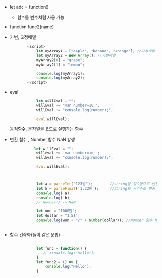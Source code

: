 - let add = function()
  - 함수를 변수처럼 사용 가능

- function func2(name)



- 가변, 고정배열

  ```javascript
          <script>
              let myArray1 = ["apple", "banana", "orange"]; //고정배열
              let myArray2 = new Array(); //가변배열
              myArray2[0] = "grape";
              myArray2[1] = "lemon";
  
              console.log(myArray1);
              console.log(myArray2);
          </script>
  ```

- eval

  ```javascript
              let willEval = "";
              willEval += "var number=10;";
              willEval += "console.log(number);";
  
              eval(willEval);
  ```

  동적함수, 문자열을 코드로 실행하는 함수



- 변환 함수 , Number 함수 NaN 발생

  ```javascript
             let willEval = "";
              willEval += "var number=10;";
              willEval += "console.log(number);";
  
              eval(willEval);
  
  
  
              let a = parseInt("123원");        //string을 정수형으로 변환
              let b = parseFloat('1.22원');     //string을 유리수로 변환
              console.log( a);
              console.log( b);
              // Number() -> NaN
  
              let won = "1000원";
              let dollar = "1.5$";
              console.log(won + "/" + Number(dollar)); //Number 함수 NaN
     
  ```



- 함수 간략화(둘이 같은 문법)

  ```javascript
  
              let func = function() {
                 // console.log("Hello");
              }
              let func2 = () => {
                  console.log("Hello");
              }
  
  ```

  